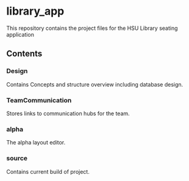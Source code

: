 # library_app
This repository contains the project files for the HSU Library seating application

## Contents

### Design
Contains Concepts and structure overview including database design.

### TeamCommunication
Stores links to communication hubs for the team.

### alpha
The alpha layout editor.

### source
Contains current build of project.
